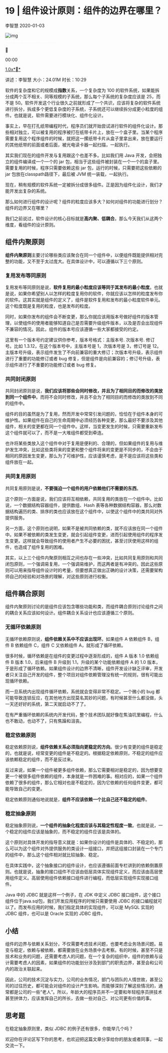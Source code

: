 # 19 | 组件设计原则：组件的边界在哪里？

李智慧 2020-01-03

![img](https://static001.geekbang.org/resource/image/d3/fb/d3f14aa0341287f36186edb877aabdfb.jpg)

![img](data:image/png;base64,iVBORw0KGgoAAAANSUhEUgAAADYAAAABCAYAAACVOl3IAAAAKElEQVQYV2N89+7df0FBQQYQeP/+PQMyGyzIwEBQjJAeSuWxuYOQmwFIWCrLBC2nXgAAAABJRU5ErkJggg==)![img](data:image/png;base64,iVBORw0KGgoAAAANSUhEUgAAABQAAAABCAYAAADeko4lAAAAH0lEQVQYV2N89+7df0FBQQYQeP/+PQMuNlgBAwNBeQCG0BLLXuf5UQAAAABJRU5ErkJggg==)![img](data:image/png;base64,iVBORw0KGgoAAAANSUhEUgAAAEQAAAABCAYAAABnhghtAAAAJUlEQVQoU2N89+7df0FBQQYQeP/+PZgGAWQxXGxsage7GCG/AACmaDDLDwcYrwAAAABJRU5ErkJggg==)![img](data:image/png;base64,iVBORw0KGgoAAAANSUhEUgAAABYAAAABCAYAAADaZ14YAAAAHklEQVQYV2N89+7df0FBQQYQeP/+PZgGAXLEkPUAAHUoEstvLi2CAAAAAElFTkSuQmCC)



00:00

[1.0x**](javascript:;)

讲述：李智慧 大小：24.01M 时长：10:29

软件的复杂度和它的规模成**指数**关系，一个复杂度为 100 的软件系统，如果能拆分成两个互不相关、同等规模的子系统，那么每个子系统的复杂度应该是 25，而不是 50。软件开发这个行业很久之前就形成了一个共识，应该将复杂的软件系统进行拆分，拆成多个更低复杂度的子系统，子系统还可以继续拆分成更小粒度的组件。也就是说，软件需要进行模块化、组件化设计。

事实上，早在打孔纸带编程时代，程序员们就开始尝试进行软件的组件化设计。那些相对独立，可以被复用的程序被打在纸带卡片上，放在一个盒子里。当某个程序需要复用这个程序组件的时候，就把这一摞纸带卡片从盒子里拿出来，放在要运行的其他纸带的前面或者后面，被光电读卡器一起扫描，一起执行。

其实我们现在的组件开发与复用跟这个也差不多。比如我们用 Java 开发，会把独立的组件编译成一个一个的 jar 包，相当于这些组件被封装在一个一个的盒子里。需要复用的时候，程序只需要依赖这些 jar 包，运行的时候，只需要把这些依赖的 jar 包放在classpath路径下，最后被 JVM 统一装载，一起执行。

现在，稍有规模的软件系统一定被拆分成很多组件。正是因为组件化设计，我们才能开发出复杂的系统。

那么如何进行组件的设计呢？组件的粒度应该多大？如何对组件的功能进行划分？组件的边界又在哪里？

我们之前说过，软件设计的核心目标就是**高内聚、低耦合**。那么今天我们从这两个维度，看组件的设计原则。

## 组件内聚原则

**组件内聚原则**主要讨论哪些类应该聚合在同一个组件中，以便组件既能提供相对完整的功能，又不至于太过庞大。在具体设计中，可以遵循以下三个原则。

### 复用发布等同原则

复用发布等同原则是说，**软件复用的最小粒度应该等同于其发布的最小粒度**。也就是说，如果你希望别人以怎样的粒度复用你的软件，你就应该以怎样的粒度发布你的软件。这其实就是组件的定义了，组件是软件复用和发布的最小粒度软件单元。这个粒度既是复用的粒度，也是发布的粒度。

同时，如果你发布的组件会不断变更，那么你就应该用版本号做好组件的版本管理，以使组件的使用者能够知道自己是否需要升级组件版本，以及是否会出现组件不兼容的情况。因此，组件的版本号应该遵循一些大家都接受的约定。

这里有一个版本号约定建议供你参考，版本号格式：主版本号. 次版本号. 修订号。比如 1.3.12，在这个版本号中，主版本号是 1，次版本号是 3，修订号是 12。主版本号升级，表示组件发生了不向前兼容的重大修订；次版本号升级，表示组件进行了重要的功能修订或者 bug 修复，但是组件是向前兼容的；修订号升级，表示组件进行了不重要的功能修订或者 bug 修复。

### 共同封闭原则

共同封闭原则是说，**我们应该将那些会同时修改，并且为了相同目的而修改的类放到同一个组件中**。而将不会同时修改，并且不会为了相同目的而修改的类放到不同的组件中。

组件的目的虽然是为了复用，然而开发中常常引发问题的，恰恰在于组件本身的可维护性。如果组件在自己的生命周期中必须经历各种变更，那么最好不要涉及其他组件，相关的变更都在同一个组件中。这样，当变更发生的时候，只需要重新发布这个组件就可以了，而不是一大堆组件都受到牵连。

也许将某些类放入这个组件中对于复用是便利的、合理的，但如果组件的复用与维护发生冲突，比如这些类将来的变更和整个组件将来的变更是不同步的，不会由于相同的原因发生变更，那么为了可维护性，应该谨慎考虑，是不是应该将这些类和组件放在一起。

### 共同复用原则

共同复用原则是说，**不要强迫一个组件的用户依赖他们不需要的东西**。

这个原则一方面是说，我们应该将互相依赖，共同复用的类放在一个组件中。比如说，一个数据结构容器组件，提供数组、Hash 表等各种数据结构容器，那么对数据结构遍历的类、排序的类也应该放在这个组件中，以使这个组件中的类共同对外提供服务。

另一方面，这个原则也说明，如果不是被共同依赖的类，就不应该放在同一个组件中。如果不被依赖的类发生变更，就会引起组件变更，进而引起使用组件的程序发生变更。这样就会导致组件的使用者产生不必要的困扰，甚至讨厌使用这样的组件，也造成了组件复用的困难。

其实，以上三个组件内聚原则相互之间也存在一些冲突，比如共同复用原则和共同闭包原则，一个强调易复用，一个强调易维护，而这两者是有冲突的。因此这些原则可以用来指导组件设计时的考量，但要想真正做出正确的设计决策，还需要架构师自己的经验和对场景的理解，对这些原则进行权衡。

## 组件耦合原则

组件内聚原则讨论的是组件应该包含哪些功能和类，而组件耦合原则讨论组件之间的耦合关系应该如何设计。组件耦合关系设计也应该遵循三个原则。

### 无循环依赖原则

无循环依赖原则说，**组件依赖关系中不应该出现环**。如果组件 A 依赖组件 B，组件 B 依赖组件 C，组件 C 又依赖组件 A，就形成了循环依赖。

很多时候，循环依赖是在组件的变更过程中逐渐形成的，组件 A 版本 1.0 依赖组件 B 版本 1.0，后来组件 B 升级到 1.1，升级的某个功能依赖组件 A 的 1.0 版本，于是形成了循环依赖。如果组件设计的边界不清晰，组件开发设计缺乏评审，开发者只关注自己开发的组件，整个项目对组件依赖管理没有统一的规则，很有可能出现循环依赖。

而一旦系统内出现组件循环依赖，系统就会变得非常不稳定。一个微小的 bug 都可能导致连锁反应，在其他地方出现莫名其妙的问题，有时候甚至什么都没做，头一天还好好的系统，第二天就启动不了了。

在有严重循环依赖的系统内开发代码，整个技术团队就好像在焦油坑里编程，什么也不敢动，也动不了，只有焦躁和沮丧。

### 稳定依赖原则

稳定依赖原则说，**组件依赖关系必须指向更稳定的方向**。很少有变更的组件是稳定的，也就是说，经常变更的组件是不稳定的。根据稳定依赖原则，不稳定的组件应该依赖稳定的组件，而不是反过来。

反过来说，如果一个组件被更多组件依赖，那么它需要相对是稳定的，因为想要变更一个被很多组件依赖的组件，本身就是一件困难的事。相对应的，如果一个组件依赖了很多的组件，那么它相对也是不稳定的，因为它依赖的任何组件变更，都可能导致自己的变更。

稳定依赖原则通俗地说就是，**组件不应该依赖一个比自己还不稳定的组件**。

### 稳定抽象原则

稳定抽象原则说，**一个组件的抽象化程度应该与其稳定性程度一致**。也就是说，一个稳定的组件应该是抽象的，而不稳定的组件应该是具体的。

这个原则对具体开发的指导意义就是：如果你设计的组件是具体的、不稳定的，那么可以为这个组件对外提供服务的类设计一组接口，并把这组接口封装在一个专门的组件中，那么这个组件相对就比较抽象、稳定。

在具体实践中，这个抽象接口的组件设计，也应该遵循前面专栏讲到的依赖倒置原则。也就是说，抽象的接口组件不应该由低层具体实现组件定义，而应该由高层使用组件定义。高层使用组件依赖接口组件进行编程，而低层实现组件实现接口组件。

Java 中的 JDBC 就是这样一个例子，在 JDK 中定义 JDBC 接口组件，这个接口组件位于java.sql包，我们开发应用程序的时候只需要使用 JDBC 的接口编程就可以了。而发布应用的时候，我们指定具体的实现组件，可以是 MySQL 实现的 JDBC 组件，也可以是 Oracle 实现的 JDBC 组件。

## 小结

组件的边界与依赖关系划分，不仅需要考虑技术问题，也要考虑业务场景问题。易变与稳定，依赖与被依赖，都需要放在业务场景中去考察。有的时候，甚至不只是技术和业务的问题，还需要考虑人的问题，在一个复杂的组织中，组件的依赖与设计需要考虑人的因素，如果组件的功能划分涉及到部门的职责边界，甚至会和公司内的政治关联起来。

因此，公司的技术沉淀与实力，公司的业务情况，部门与团队的人情世故，甚至公司的过往历史，都可能会对组件的设计产生影响。而能够深刻了解这些情况的，通常都是公司的一些“老人”。所以，年龄大的程序员并不一定要和年轻程序员拼技术甚至拼体力，应该发挥自己的所长，去做一些对自己、对公司更有价值的事。

## 思考题

在稳定抽象原则里，类似 JDBC 的例子还有很多，你能举几个吗？

欢迎你在评论区写下你的思考，也欢迎把这篇文章分享给你的朋友或者同事，一起交流一下。